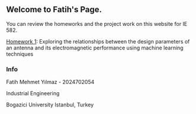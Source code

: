 ## Welcome to Fatih's Page.

You can review the homeworks and the project work on this website for IE 582. 

[Homework 1](https://github.com/BU-IE-582/fall-24-fatihmehmetyilmaz1/files/Homework1.html): Exploring the relationships between the design parameters of an antenna and its electromagnetic performance using machine learning techniques

### Info

Fatih Mehmet Yılmaz - 2024702054

Industrial Engineering

Bogazici University 
Istanbul, Turkey

